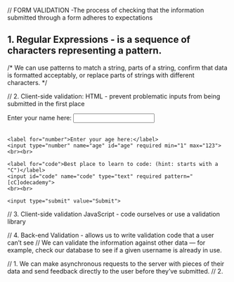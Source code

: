 // FORM VALIDATION -The process of checking that the information submitted through a form adheres to expectations




## 1.  Regular Expressions - is a sequence of characters representing a pattern. 
/*  We can use patterns to match a string, parts of a string, confirm that data is formatted acceptably, 
or replace parts of strings with different characters. */



// 2. Client-side validation: HTML - prevent problematic inputs from being submitted in the first place

 <form action="" method="POST">
    <label for="text">Enter your name here:</label>
    <input id="name" name="name" type="text" required minlength="3" maxlength="100">
    <br><br>

    <label for="number">Enter your age here:</label>
    <input type="number" name="age" id="age" required min="1" max="123">
    <br><br>

    <label for="code">Best place to learn to code: (hint: starts with a "C")</label>
    <input id="code" name="code" type="text" required pattern="[cC]odecademy">
    <br><br>

    <input type="submit" value="Submit">
</form> 



// 3. Client-side validation JavaScript - code ourselves or use a validation library


// 4. Back-end Validation - allows us to write validation code that a user can’t see
// We can validate the information against other data — for example, check our database to see if a given username is already in use.

// 1. We can make asynchronous requests to the server with pieces of their data and send feedback directly to the user before they’ve submitted.
// 2. 


